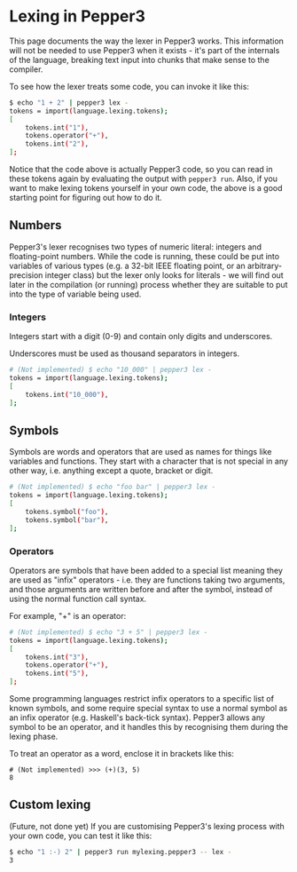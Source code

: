 # Lexing in Pepper3

This page documents the way the lexer in Pepper3 works.  This information
will not be needed to use Pepper3 when it exists - it's part of the internals
of the language, breaking text input into chunks that make sense to the
compiler.

To see how the lexer treats some code, you can invoke it like this:

```bash
$ echo "1 + 2" | pepper3 lex -
tokens = import(language.lexing.tokens);
[
    tokens.int("1"),
    tokens.operator("+"),
    tokens.int("2"),
];
```

Notice that the code above is actually Pepper3 code, so you can read in these
tokens again by evaluating the output with `pepper3 run`.  Also, if you want
to make lexing tokens yourself in your own code, the above is a good starting
point for figuring out how to do it.

## Numbers

Pepper3's lexer recognises two types of numeric literal: integers and
floating-point numbers.  While the code is running, these could be put into
variables of various types (e.g. a 32-bit IEEE floating point, or an
arbitrary-precision integer class) but the lexer only looks for literals - we
will find out later in the compilation (or running) process whether they are
suitable to put into the type of variable being used.

### Integers

Integers start with a digit (0-9) and contain only digits and underscores.

Underscores must be used as thousand separators in integers.

```bash
# (Not implemented) $ echo "10_000" | pepper3 lex -
tokens = import(language.lexing.tokens);
[
    tokens.int("10_000"),
];
```

## Symbols

Symbols are words and operators that are used as names for things like
variables and functions.  They start with a character that is not special
in any other way, i.e. anything except a quote, bracket or digit.

```bash
# (Not implemented) $ echo "foo bar" | pepper3 lex -
tokens = import(language.lexing.tokens);
[
    tokens.symbol("foo"),
    tokens.symbol("bar"),
];
```

### Operators

Operators are symbols that have been added to a special list meaning they
are used as "infix" operators - i.e. they are functions taking two arguments,
and those arguments are written before and after the symbol, instead of
using the normal function call syntax.

For example, "+" is an operator:

```bash
# (Not implemented) $ echo "3 + 5" | pepper3 lex -
tokens = import(language.lexing.tokens);
[
    tokens.int("3"),
    tokens.operator("+"),
    tokens.int("5"),
];
```

Some programming languages restrict infix operators to a specific list of
known symbols, and some require special syntax to use a normal symbol as an
infix operator (e.g. Haskell's back-tick syntax).  Pepper3 allows any symbol
to be an operator, and it handles this by recognising them during the lexing
phase.

To treat an operator as a word, enclose it in brackets like this:

```pepper3shell
# (Not implemented) >>> (+)(3, 5)
8
```

## Custom lexing

(Future, not done yet)  If you are customising Pepper3's lexing process with
your own code, you can test it like this:

```bash
$ echo "1 :-) 2" | pepper3 run mylexing.pepper3 -- lex -
3
```
